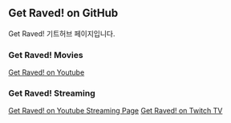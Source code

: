 ## Get Raved! on GitHub

Get Raved! 기트허브 페이지입니다.



### Get Raved! Movies

[Get Raved! on Youtube](https://www.youtube.com/channel/UCddjChClpRKImlG8fepmypA)



### Get Raved! Streaming

[Get Raved! on Youtube Streaming Page](https://www.youtube.com/channel/UCddjChClpRKImlG8fepmypA/live)
[Get Raved! on Twitch TV](https://go.twitch.tv/trollingrave)

